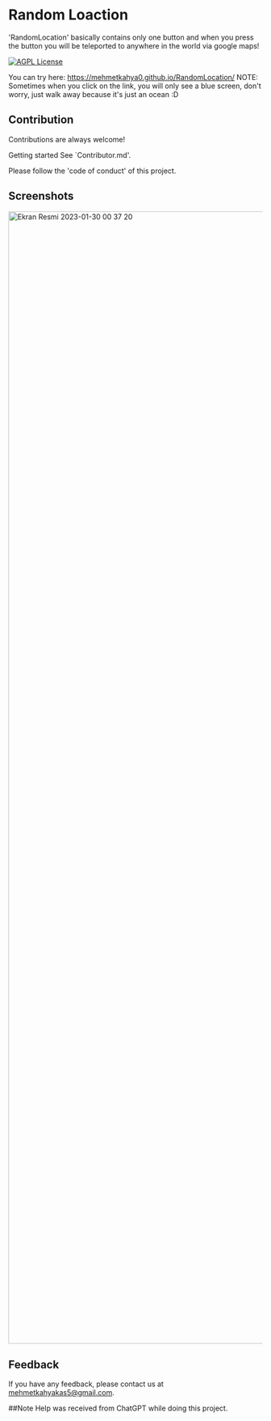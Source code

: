 # Random Loaction

'RandomLocation' basically contains only one button and when you press the button you will be teleported to anywhere in the world via google maps!

[![AGPL License](https://img.shields.io/badge/license-AGPL-blue.svg)](http://www.gnu.org/licenses/agpl-3.0)

You can try here: https://mehmetkahya0.github.io/RandomLocation/
NOTE: Sometimes when you click on the link, you will only see a blue screen, don't worry, just walk away because it's just an ocean :D
## Contribution

Contributions are always welcome!

Getting started See `Contributor.md'.

Please follow the 'code of conduct' of this project.

  
## Screenshots

<img width="2240" alt="Ekran Resmi 2023-01-30 00 37 20" src="https://user-images.githubusercontent.com/84154488/215357342-07ab622b-1ae5-4b9e-b6a5-80c44abdf503.png">


  
## Feedback

If you have any feedback, please contact us at mehmetkahyakas5@gmail.com.


##Note
Help was received from ChatGPT while doing this project.
